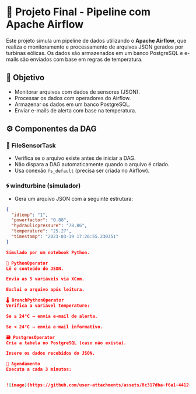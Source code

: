 # 💨 Projeto Final - Pipeline com Apache Airflow

Este projeto simula um pipeline de dados utilizando o **Apache Airflow**, que realiza o monitoramento e processamento de arquivos JSON gerados por turbinas eólicas. Os dados são armazenados em um banco PostgreSQL e e-mails são enviados com base em regras de temperatura.

## 📌 Objetivo

- Monitorar arquivos com dados de sensores (JSON).
- Processar os dados com operadores do Airflow.
- Armazenar os dados em um banco PostgreSQL.
- Enviar e-mails de alerta com base na temperatura.

## ⚙️ Componentes da DAG

### 📁 **FileSensorTask**
- Verifica se o arquivo existe antes de iniciar a DAG.
- Não dispara a DAG automaticamente quando o arquivo é criado.
- Usa conexão `fs_default` (precisa ser criada no Airflow).

### 🌀 **windturbine (simulador)**
- Gera um arquivo JSON com a seguinte estrutura:
```json
{
  "idtemp": "1",
  "powerfactor": "0.88",
  "hydraulicpressure": "78.86",
  "temperature": "25.27",
  "timestamp": "2023-03-19 17:26:55.230351"
}

Simulado por um notebook Python.

🐍 PythonOperator
Lê o conteúdo do JSON.

Envia as 5 variáveis via XCom.

Exclui o arquivo após leitura.

🌡️ BranchPythonOperator
Verifica a variável temperature:

Se ≥ 24°C → envia e-mail de alerta.

Se < 24°C → envia e-mail informativo.

🗃️ PostgresOperator
Cria a tabela no PostgreSQL (caso não exista).

Insere os dados recebidos do JSON.

🧭 Agendamento
Executa a cada 3 minutos:


![image](https://github.com/user-attachments/assets/8c317dba-f6a1-4412-96ac-03eb6fbea7a0)
